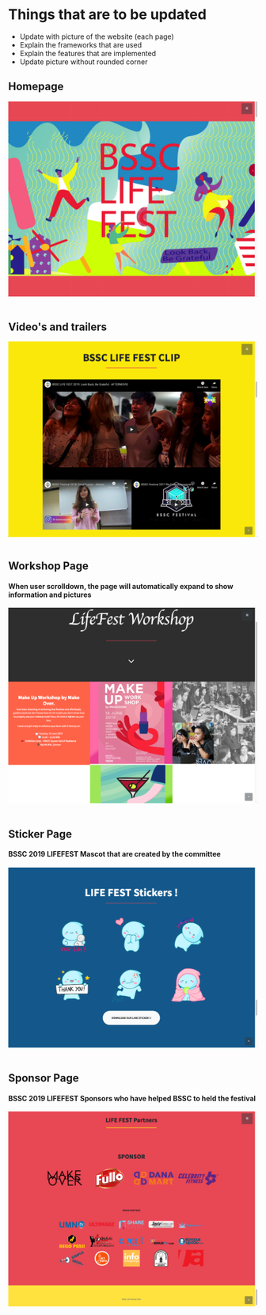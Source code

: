 # Things that are to be updated
* Update with picture of the website (each page)
* Explain the frameworks that are used
* Explain the features that are implemented
* Update picture without rounded corner 

## Homepage
<a><img src="https://github.com/Adhito/Project_Web_2019BSSCFestival/blob/master/screenshot/Screen%20Shot%202019-10-15%20at%2017.49.10.png"></a>
<br>
<br>

## Video's and trailers
<a><img src="https://github.com/Adhito/Project_Web_2019BSSCFestival/blob/master/screenshot/Screen%20Shot%202019-10-15%20at%2017.50.03.png" width="auto" align="center"></a>
<br>
<br>

## Workshop Page
#### When user scrolldown, the page will automatically expand to show information and pictures
<a><img src="https://github.com/Adhito/Project_Web_2019BSSCFestival/blob/master/screenshot/Screen%20Shot%202019-10-15%20at%2017.50.37.png"></a>
<br>
<br>

## Sticker Page
#### BSSC 2019 LIFEFEST Mascot that are created by the committee
<a><img src="https://github.com/Adhito/Project_Web_2019BSSCFestival/blob/master/screenshot/Screen%20Shot%202019-10-15%20at%2017.51.10.png"></a>
<br>
<br>

## Sponsor Page
#### BSSC 2019 LIFEFEST Sponsors who have helped BSSC to held the festival
<a><img src="https://github.com/Adhito/Project_Web_2019BSSCFestival/blob/master/screenshot/Screen%20Shot%202019-10-15%20at%2017.51.26.png"></a>
<br>
<br>
